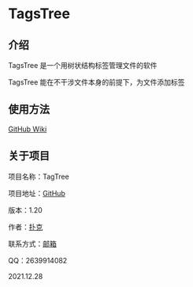 # TagsTree

## 介绍

TagsTree 是一个用树状结构标签管理文件的软件

TagsTree 能在不干涉文件本身的前提下，为文件添加标签

## 使用方法

[GitHub Wiki](https://github.com/Poker-sang/TagsTree/wiki)

## 关于项目

项目名称：TagTree

项目地址：[GitHub](https://github.com/Poker-sang/TagsTree)

版本：1.20

作者：[扑克](https://github.com/Poker-sang)

联系方式：[邮箱](poker_sang@outlook.com)

QQ：2639914082

2021.12.28
